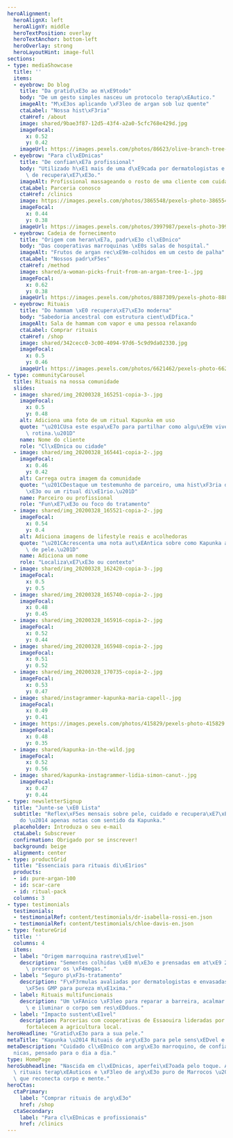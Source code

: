 ```yaml
---
heroAlignment:
  heroAlignX: left
  heroAlignY: middle
  heroTextPosition: overlay
  heroTextAnchor: bottom-left
  heroOverlay: strong
  heroLayoutHint: image-full
sections:
- type: mediaShowcase
  title: ''
  items:
  - eyebrow: Do blog
    title: "Da gratid\xE3o ao m\xE9todo"
    body: "De um gesto simples nasceu um protocolo terap\xEAutico."
    imageAlt: "M\xE3os aplicando \xF3leo de argan sob luz quente"
    ctaLabel: "Nossa hist\xF3ria"
    ctaHref: /about
    image: shared/9bae3f87-12d5-43f4-a2a0-5cfc768e429d.jpg
    imageFocal:
      x: 0.52
      y: 0.42
    imageUrl: https://images.pexels.com/photos/86623/olive-branch-tree-leaves-86623.jpeg?auto=compress&cs=tinysrgb&w=1920
  - eyebrow: "Para cl\xEDnicas"
    title: "De confian\xE7a profissional"
    body: "Utilizado h\xE1 mais de uma d\xE9cada por dermatologistas e cl\xEDnicas\
      \ de recupera\xE7\xE3o."
    imageAlt: Profissional massageando o rosto de uma cliente com cuidado de argan
    ctaLabel: Parceria conosco
    ctaHref: /clinics
    image: https://images.pexels.com/photos/3865548/pexels-photo-3865548.jpeg?auto=compress&cs=tinysrgb&w=1920
    imageFocal:
      x: 0.44
      y: 0.38
    imageUrl: https://images.pexels.com/photos/3997987/pexels-photo-3997987.jpeg?auto=compress&cs=tinysrgb&w=1920
  - eyebrow: Cadeia de fornecimento
    title: "Origem com heran\xE7a, padr\xE3o cl\xEDnico"
    body: "Das cooperativas marroquinas \xE0s salas de hospital."
    imageAlt: "Frutos de argan rec\xE9m-colhidos em um cesto de palha"
    ctaLabel: "Nossos padr\xF5es"
    ctaHref: /method
    image: shared/a-woman-picks-fruit-from-an-argan-tree-1-.jpg
    imageFocal:
      x: 0.62
      y: 0.38
    imageUrl: https://images.pexels.com/photos/8887309/pexels-photo-8887309.jpeg?auto=compress&cs=tinysrgb&w=1920
  - eyebrow: Rituais
    title: "Do hammam \xE0 recupera\xE7\xE3o moderna"
    body: "Sabedoria ancestral com estrutura cient\xEDfica."
    imageAlt: Sala de hammam com vapor e uma pessoa relaxando
    ctaLabel: Comprar rituais
    ctaHref: /shop
    image: shared/342cecc0-3c00-4094-97d6-5c9d9da02330.jpg
    imageFocal:
      x: 0.5
      y: 0.46
    imageUrl: https://images.pexels.com/photos/6621462/pexels-photo-6621462.jpeg?auto=compress&cs=tinysrgb&w=1920
- type: communityCarousel
  title: Rituais na nossa comunidade
  slides:
  - image: shared/img_20200328_165251-copia-3-.jpg
    imageFocal:
      x: 0.5
      y: 0.48
    alt: Adiciona uma foto de um ritual Kapunka em uso
    quote: "\u201CUsa este espa\xE7o para partilhar como algu\xE9m vive Kapunka na\
      \ rotina.\u201D"
    name: Nome do cliente
    role: "Cl\xEDnica ou cidade"
  - image: shared/img_20200328_165441-copia-2-.jpg
    imageFocal:
      x: 0.46
      y: 0.42
    alt: Carrega outra imagem da comunidade
    quote: "\u201CDestaque um testemunho de parceiro, uma hist\xF3ria de recupera\xE7\
      \xE3o ou um ritual di\xE1rio.\u201D"
    name: Parceiro ou profissional
    role: "Fun\xE7\xE3o ou foco do tratamento"
  - image: shared/img_20200328_165521-copia-2-.jpg
    imageFocal:
      x: 0.54
      y: 0.4
    alt: Adiciona imagens de lifestyle reais e acolhedoras
    quote: "\u201CAcrescenta uma nota aut\xEAntica sobre como Kapunka apoia os objetivos\
      \ de pele.\u201D"
    name: Adiciona um nome
    role: "Localiza\xE7\xE3o ou contexto"
  - image: shared/img_20200328_162420-copia-3-.jpg
    imageFocal:
      x: 0.5
      y: 0.5
  - image: shared/img_20200328_165740-copia-2-.jpg
    imageFocal:
      x: 0.48
      y: 0.45
  - image: shared/img_20200328_165916-copia-2-.jpg
    imageFocal:
      x: 0.52
      y: 0.44
  - image: shared/img_20200328_165948-copia-2-.jpg
    imageFocal:
      x: 0.51
      y: 0.52
  - image: shared/img_20200328_170735-copia-2-.jpg
    imageFocal:
      x: 0.53
      y: 0.47
  - image: shared/instagrammer-kapunka-maria-capell-.jpg
    imageFocal:
      x: 0.49
      y: 0.41
  - image: https://images.pexels.com/photos/415829/pexels-photo-415829.jpeg?auto=compress&cs=tinysrgb&w=1920
    imageFocal:
      x: 0.48
      y: 0.35
  - image: shared/kapunka-in-the-wild.jpg
    imageFocal:
      x: 0.52
      y: 0.56
  - image: shared/kapunka-instagrammer-lidia-simon-canut-.jpg
    imageFocal:
      x: 0.47
      y: 0.44
- type: newsletterSignup
  title: "Junte-se \xE0 Lista"
  subtitle: "Reflex\xF5es mensais sobre pele, cuidado e recupera\xE7\xE3o. Sem ru\xED\
    do \u2014 apenas notas com sentido da Kapunka."
  placeholder: Introduza o seu e-mail
  ctaLabel: Subscrever
  confirmation: Obrigado por se inscrever!
  background: beige
  alignment: center
- type: productGrid
  title: "Essenciais para rituais di\xE1rios"
  products:
  - id: pure-argan-100
  - id: scar-care
  - id: ritual-pack
  columns: 3
- type: testimonials
  testimonials:
  - testimonialRef: content/testimonials/dr-isabella-rossi-en.json
  - testimonialRef: content/testimonials/chloe-davis-en.json
- type: featureGrid
  title: ''
  columns: 4
  items:
  - label: "Origem marroquina rastre\xE1vel"
    description: "Sementes colhidas \xE0 m\xE3o e prensadas em at\xE9 24 horas para\
      \ preservar os \xF4megas."
  - label: "Seguro p\xF3s-tratamento"
    description: "F\xF3rmulas avaliadas por dermatologistas e envasadas em instala\xE7\
      \xF5es GMP para pureza m\xE1xima."
  - label: Rituais multifuncionais
    description: "Um \xFAnico \xF3leo para reparar a barreira, acalmar o couro cabeludo\
      \ e iluminar o corpo sem res\xEDduos."
  - label: "Impacto sustent\xE1vel"
    description: Parcerias com cooperativas de Essaouira lideradas por mulheres que
      fortalecem a agricultura local.
heroHeadline: "Gratid\xE3o para a sua pele."
metaTitle: "Kapunka \u2014 Rituais de arg\xE3o para pele sens\xEDvel e p\xF3s-procedimento"
metaDescription: "Cuidado cl\xEDnico com arg\xE3o marroquino, de confian\xE7a em cl\xED\
  nicas, pensado para o dia a dia."
type: HomePage
heroSubheadline: "Nascida em cl\xEDnicas, aperfei\xE7oada pelo toque. A Kapunka une\
  \ rituais terap\xEAuticos e \xF3leo de arg\xE3o puro de Marrocos \u2014 cuidado\
  \ que reconecta corpo e mente."
heroCtas:
  ctaPrimary:
    label: "Comprar rituais de arg\xE3o"
    href: /shop
  ctaSecondary:
    label: "Para cl\xEDnicas e profissionais"
    href: /clinics
---
```


